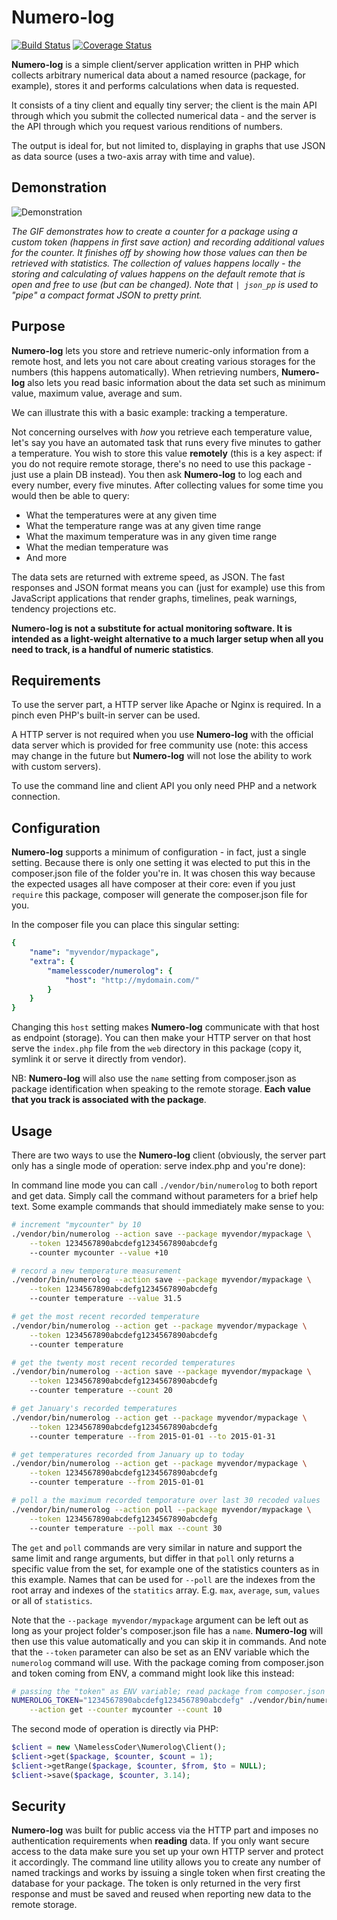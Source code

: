 Numero-log
==========

[![Build Status](https://img.shields.io/travis/NamelessCoder/numerolog.svg?style=flat-square&label=package)](https://travis-ci.org/NamelessCoder/numerolog) [![Coverage Status](https://img.shields.io/coveralls/NamelessCoder/numerolog/master.svg?style=flat-square)](https://coveralls.io/r/NamelessCoder/numerolog)

**Numero-log** is a simple client/server application written in PHP which collects
arbitrary numerical data about a named resource (package, for example), stores it
and performs calculations when data is requested.

It consists of a tiny client and equally tiny server; the client is the main API
through which you submit the collected numerical data - and the server is the API
through which you request various renditions of numbers.

The output is ideal for, but not limited to, displaying in graphs that use JSON
as data source (uses a two-axis array with time and value).

Demonstration
-------------

![Demonstration](http://numerolog.namelesscoder.net/numerolog-demo.gif)

*The GIF demonstrates how to create a counter for a package using a custom token
(happens in first save action) and recording additional values for the counter.
It finishes off by showing how those values can then be retrieved with statistics.
The collection of values happens locally - the storing and calculating of values
happens on the default remote that is open and free to use (but can be changed).
Note that `| json_pp` is used to "pipe" a compact format JSON to pretty print.*

Purpose
-------

**Numero-log** lets you store and retrieve numeric-only information from a remote
host, and lets you not care about creating various storages for the numbers (this
happens automatically). When retrieving numbers, **Numero-log** also lets you read
basic information about the data set such as minimum value, maximum value, average
and sum.

We can illustrate this with a basic example: tracking a temperature.

Not concerning ourselves with *how* you retrieve each temperature value, let's say
you have an automated task that runs every five minutes to gather a temperature.
You wish to store this value **remotely** (this is a key aspect: if you do not
require remote storage, there's no need to use this package - just use a plain DB
instead). You then ask **Numero-log** to log each and every number, every five
minutes. After collecting values for some time you would then be able to query:

* What the temperatures were at any given time
* What the temperature range was at any given time range
* What the maximum temperature was in any given time range
* What the median temperature was
* And more

The data sets are returned with extreme speed, as JSON. The fast responses and JSON
format means you can (just for example) use this from JavaScript applications that
render graphs, timelines, peak warnings, tendency projections etc.

**Numero-log is not a substitute for actual monitoring software. It is intended as
a light-weight alternative to a much larger setup when all you need to track, is a
handful of numeric statistics**.

Requirements
------------

To use the server part, a HTTP server like Apache or Nginx is required. In a pinch
even PHP's built-in server can be used.

A HTTP server is not required when you use **Numero-log** with the official data
server which is provided for free community use (note: this access may change in the
future but **Numero-log** will not lose the ability to work with custom servers).

To use the command line and client API you only need PHP and a network connection.

Configuration
-------------

**Numero-log** supports a minimum of configuration - in fact, just a single setting.
Because there is only one setting it was elected to put this in the composer.json
file of the folder you're in. It was chosen this way because the expected usages all
have composer at their core: even if you just `require` this package, composer will
generate the composer.json file for you.

In the composer file you can place this singular setting:

```yaml
{
    "name": "myvendor/mypackage",
    "extra": {
        "mamelesscoder/numerolog": {
            "host": "http://mydomain.com/"
        }
    }
}
```

Changing this `host` setting makes **Numero-log** communicate with that host as
endpoint (storage). You can then make your HTTP server on that host serve the
`index.php` file from the `web` directory in this package (copy it, symlink it
or serve it directly from vendor).

NB: **Numero-log** will also use the `name` setting from composer.json as package
identification when speaking to the remote storage. **Each value that you track is
associated with the package**.

Usage
-----

There are two ways to use the **Numero-log** client (obviously, the server part only
has a single mode of operation: serve index.php and you're done):

In command line mode you can call `./vendor/bin/numerolog` to both report and get
data. Simply call the command without parameters for a brief help text. Some example
commands that should immediately make sense to you:

```bash
# increment "mycounter" by 10
./vendor/bin/numerolog --action save --package myvendor/mypackage \
    --token 1234567890abcdefg1234567890abcdefg
    --counter mycounter --value +10

# record a new temperature measurement
./vendor/bin/numerolog --action save --package myvendor/mypackage \
    --token 1234567890abcdefg1234567890abcdefg
    --counter temperature --value 31.5

# get the most recent recorded temperature
./vendor/bin/numerolog --action get --package myvendor/mypackage \
    --token 1234567890abcdefg1234567890abcdefg
    --counter temperature

# get the twenty most recent recorded temperatures
./vendor/bin/numerolog --action save --package myvendor/mypackage \
    --token 1234567890abcdefg1234567890abcdefg
    --counter temperature --count 20

# get January's recorded temperatures
./vendor/bin/numerolog --action get --package myvendor/mypackage \
    --token 1234567890abcdefg1234567890abcdefg
    --counter temperature --from 2015-01-01 --to 2015-01-31

# get temperatures recorded from January up to today
./vendor/bin/numerolog --action get --package myvendor/mypackage \
    --token 1234567890abcdefg1234567890abcdefg
    --counter temperature --from 2015-01-01

# poll a the maximum recorded temporature over last 30 recoded values
./vendor/bin/numerolog --action poll --package myvendor/mypackage \
    --token 1234567890abcdefg1234567890abcdefg
    --counter temperature --poll max --count 30
```

The `get` and `poll` commands are very similar in nature and support the same limit
and range arguments, but differ in that `poll` only returns a specific value from
the set, for example one of the statistics counters as in this example. Names that
can be used for `--poll` are the indexes from the root array and indexes of the
`statitics` array. E.g. `max`, `average`, `sum`, `values` or all of `statistics`.

Note that the `--package myvendor/mypackage` argument can be left out as long as your
project folder's composer.json file has a `name`. **Numero-log** will then use this
value automatically and you can skip it in commands. And note that the `--token`
parameter can also be set as an ENV variable which the `numerolog` command will use.
With the package coming from composer.json and token coming from ENV, a command might
look like this instead:

```bash
# passing the "token" as ENV variable; read package from composer.json
NUMEROLOG_TOKEN="1234567890abcdefg1234567890abcdefg" ./vendor/bin/numerolog \
    --action get --counter mycounter --count 10
```

The second mode of operation is directly via PHP:

```php
$client = new \NamelessCoder\Numerolog\Client();
$client->get($package, $counter, $count = 1);
$client->getRange($package, $counter, $from, $to = NULL);
$client->save($package, $counter, 3.14);
```

Security
--------

**Numero-log** was built for public access via the HTTP part and imposes no
authentication requirements when **reading** data. If you only want secure
access to the data make sure you set up your own HTTP server and protect it
accordingly. The command line utility allows you to create any number of named
trackings and works by issuing a single token when first creating the database
for your package. The token is only returned in the very first response and must
be saved and reused when reporting new data to the remote storage.
